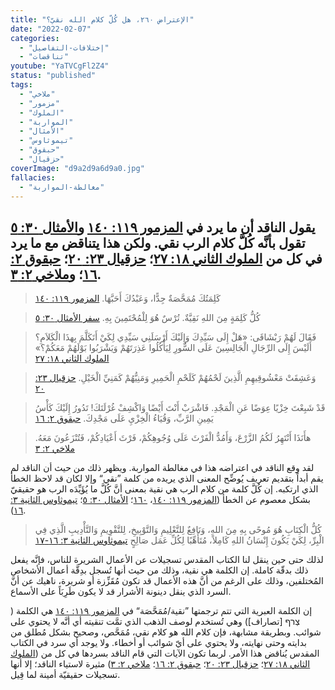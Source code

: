 ```yaml
---
title: "الإعتراض ٢٦٠، هل كُلّ كلام الله نقيّ؟"
date: "2022-02-07"
categories:
  - "إختلافات-التفاصيل"
  - "تناقضات"
youtube: "YaTVCgFl2Z4"
status: "published"
tags:
  - "ملاخي"
  - "مزمور"
  - "الملوك"
  - "المواربة"
  - "الأمثال"
  - "تيموثاوس"
  - "حبقوق"
  - "حزقيال"
coverImage: "d9a2d9a6d9a0.jpg"
fallacies:
  - "مغالطة-المواربة"
---
```


## **يقول الناقد أن ما يرد في [المزمور ١١٩: ١٤٠](https://my.bible.com/bible/101/PSA.119.140) و[الأمثال ٣٠: ٥](https://my.bible.com/bible/101/PRO.30.5) تقول بأنَّه كُلَّ كلام الرب نقي. ولكن هذا يتناقض مع ما يرد في كل من [الملوك الثاني ١٨: ٢٧](https://my.bible.com/bible/101/2KI.18.27)؛ [حزقيال ٢٣: ٢٠](https://my.bible.com/bible/101/EZK.23.20)؛ [حبقوق ٢: ١٦](https://my.bible.com/bible/101/HAB.2.16)؛ و[ملاخي ٢: ٣](https://my.bible.com/bible/101/MAL.2.3).**

> كَلِمَتُكَ مُمَحَّصَةٌ جِدًّا، وَعَبْدُكَ أَحَبَّهَا. [المزمور ١١٩: ١٤٠](https://my.bible.com/bible/101/PSA.119.140)

> كُلُّ كَلِمَةٍ مِنَ اللهِ نَقِيَّةٌ. تُرْسٌ هُوَ لِلْمُحْتَمِينَ بِهِ. [سفر الأمثال ٣٠: ٥](https://my.bible.com/bible/101/PRO.30.5)

> فَقَالَ لَهُمْ رَبْشَاقَى: «هَلْ إِلَى سَيِّدِكَ وَإِلَيْكَ أَرْسَلَنِي سَيِّدِي لِكَيْ أَتَكَلَّمَ بِهذَا الْكَلاَمِ؟ أَلَيْسَ إِلَى الرِّجَالِ الْجَالِسِينَ عَلَى السُّورِ لِيَأْكُلُوا عَذِرَتَهُمْ وَيَشْرَبُوا بَوْلَهُمْ مَعَكُمْ؟» [الملوك الثاني ١٨: ٢٧](https://my.bible.com/bible/101/2KI.18.27)

> وَعَشِقَتْ مَعْشُوقِيهِمِ الَّذِينَ لَحْمُهُمْ كَلَحْمِ الْحَمِيرِ وَمَنِيُّهُمْ كَمَنِيِّ الْخَيْلِ. [حزقيال ٢٣: ٢٠](https://my.bible.com/bible/101/EZK.23.20)

> قَدْ شَبِعْتَ خِزْيًا عِوَضًا عَنِ الْمَجْدِ. فَاشْرَبْ أَنْتَ أَيْضًا وَاكْشِفْ غُرْلَتَكَ! تَدُورُ إِلَيْكَ كَأْسُ يَمِينِ الرَّبِّ، وَقُيَاءُ الْخِزْيِ عَلَى مَجْدِكَ. [حبقوق ٢: ١٦](https://my.bible.com/bible/101/HAB.2.16)

> هأَنَذَا أَنْتَهِرُ لَكُمُ الزَّرْعَ، وَأَمُدُّ الْفَرْثَ عَلَى وُجُوهِكُمْ، فَرْثَ أَعْيَادِكُمْ، فَتُنْزَعُونَ مَعَهُ. [ملاخي ٢: ٣](https://my.bible.com/bible/101/MAL.2.3)

لقد وقع الناقد في اعتراضه هذا في مغالطة المواربة. ويظهر ذلك من حيث أن الناقد لم يقم أبداً بتقديم تعريف يُوضِّح المعنى الذي يريده من كلمة ”نقي“ وإلا لكان قد لاحظ الخطأ الذي ارتكبه. إن كُلَّ كلمة من كلام الرب هي نقية بمعنى أنَّ كُلَّ ما يُؤَيِّدَه الرب هو حقيقيّ بشكل معصوم عن الخطأ ([المزمور ١١٩: ١٤٠](https://my.bible.com/bible/101/PSA.119.140)، [١٦٠](https://my.bible.com/bible/101/PSA.119.160)؛ [الأمثال ٣٠: ٥](https://my.bible.com/bible/101/PRO.30.5)؛ [تيموثاوس الثانية ٣: ١٦](https://my.bible.com/bible/101/2TI.3.16)).

> كُلُّ الْكِتَابِ هُوَ مُوحًى بِهِ مِنَ اللهِ، وَنَافِعٌ لِلتَّعْلِيمِ وَالتَّوْبِيخِ، لِلتَّقْوِيمِ وَالتَّأْدِيبِ الَّذِي فِي الْبِرِّ، لِكَيْ يَكُونَ إِنْسَانُ اللهِ كَامِلاً، مُتَأَهِّبًا لِكُلِّ عَمَل صَالِحٍ [تيموثاوس الثانية ٣: ١٦-١٧](https://my.bible.com/bible/101/2TI.3.16-17)

لذلك حتى حين ينقل لنا الكتاب المقدس تسجيلات عن الأعمال الشريرة للناس، فإنَّه يفعل ذلك بدقّة كاملة. إن الكلمة هي نقية، وذلك من حيث أنها تُسجل بدِقَّة أعمال الأشخاص المُختلفين، وذلك على الرغم من أنَّ هذه الأعمال قد تكون مُقَزِّزة أو شريرة، ناهيك عن أنَّ السرد الذي ينقل دينونة الأشرار قد لا يكون طَرِبَاً على الأسماع.

إن الكلمة العبرية التي تتم ترجمتها ”نقية/مُمَحَّصَة“ في [المزمور ١١٩: ١٤٠](https://my.bible.com/bible/101/PSA.119.140) هي الكلمة ( צְרף \[تصاراف\]) وهي تُستخدم لوصف الذهب الذي تمَّت تنقيته أي أنَّه لا يحتوي على شوائب. وبطريقة مشابهة، فإن كلام الله هو كلام نقي، مُمَحَّص، وصحيح بشكل مُطلق من بدايته وحتى نهايته، ولا يحتوي على أيّ شوائب أو أخطاء. ولا يوجد أي سرد في الكتاب المقدس يُناقض هذا الأمر. لربما تكون الآيات التي قام الناقد بسردها في كل من ([الملوك الثاني ١٨: ٢٧](https://my.bible.com/bible/101/2KI.18.27)؛ [حزقيال ٢٣: ٢٠](https://my.bible.com/bible/101/EZK.23.20)؛ [حبقوق ٢: ١٦](https://my.bible.com/bible/101/HAB.2.16)؛ [ملاخي ٢: ٣](https://my.bible.com/bible/101/MAL.2.3)) مثيرة لاستياء الناقد؛ إلا أنها تسجيلات حقيقيّة أمينة لما قِيل.
